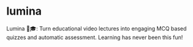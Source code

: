 # lumina
Lumina 🧠🎓: Turn educational video lectures into engaging MCQ based quizzes and automatic assessment. Learning has never been this fun!

